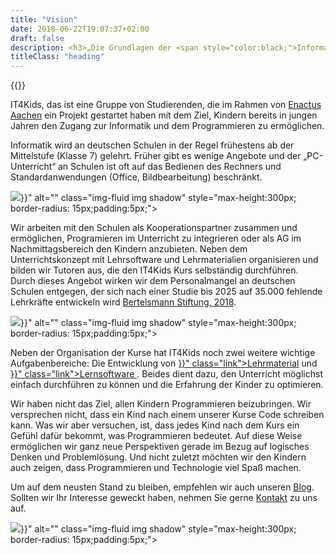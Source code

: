 ```yaml
---
title: "Vision"
date: 2018-06-22T19:07:37+02:00
draft: false
description: <h3>„Die Grundlagen der <span style="color:black;">Informatik</span> sollen <span style="color:black"> jedem Kind</span> zugänglich sein.“</h3>
titleClass: "heading"
---
```

{{<infoVideo >}}
<div class="row pb-5">
    <div class="col-md-6 col-12 order-md-1">
        <p>
            IT4Kids, das ist eine Gruppe von Studierenden, die im Rahmen von <a href="http://aachen.enactus.de/" class="link">Enactus Aachen</a> ein Projekt gestartet haben mit dem Ziel, Kindern bereits in jungen Jahren den Zugang zur Informatik und dem Programmieren zu ermöglichen. 
        </p>
        <p>
            Informatik wird an deutschen Schulen in der Regel frühestens ab der Mittelstufe (Klasse 7) gelehrt. Früher gibt es wenige Angebote und der „PC-Unterricht“ an Schulen ist oft auf das Bedienen des Rechners und Standardanwendungen (Office, Bildbearbeitung) beschränkt.
        </p>
    </div>
    <div class="col-md-6 col-12 order-md-2 mb-4 text-center">
            <img src="{{< relURL "/img/vision.jpg" >}}" alt="" class="img-fluid img shadow" style="max-height:300px; border-radius: 15px;padding:5px;">
        </div>
</div>
<div class="row pb-5">
    <div class="col-md-6 col-12 order-md-2">
        <p>
            Wir arbeiten mit den Schulen als Kooperationspartner zusammen und ermöglichen, Programieren im Unterricht zu integrieren oder als AG im Nachmittagsbereich den Kindern anzubieten. Neben dem Unterrichtskonzept mit Lehrsoftware und Lehrmaterialien organisieren und bilden wir Tutoren aus, die den IT4Kids Kurs selbständig durchführen. Durch dieses Angebot wirken wir dem Personalmangel an deutschen Schulen entgegen, der sich nach einer Studie bis 2025 auf 35.000 fehlende Lehrkräfte entwickeln wird <a href="https://www.bertelsmann-stiftung.de/de/themen/aktuelle-meldungen/2018/januar/lehrermangel-in-grundschulen-verschaerft-sich/" class="link">Bertelsmann Stiftung, 2018</a>. 
        </p>
    </div>
    <div class="col-md-6 col-12 mb-4 text-center">
            <img src="{{< relURL "/img/vision_two.jpg" >}}" alt="" class="img-fluid img shadow" style="max-height:300px; border-radius: 15px;padding:5px;">
        </div>
</div>
<div class="row">
    <div class="col-md-6 col-12 order-md-1">
        <p>
            Neben der Organisation der Kurse hat IT4Kids noch zwei weitere wichtige Aufgabenbereiche: Die Entwicklung von <a href="{{< relref "lehrmaterial.md" >}}" class="link">Lehrmaterial</a> und <a href="{{< relref "software.md" >}}" class="link">Lernsoftware </a>. Beides dient dazu, den Unterricht möglichst einfach durchführen zu können und die Erfahrung der Kinder zu optimieren.
        </p>
        <p>
            Wir haben nicht das Ziel, allen Kindern Programmieren beizubringen. Wir versprechen nicht, dass ein Kind nach einem unserer Kurse Code schreiben kann. Was wir aber versuchen, ist, dass jedes Kind nach dem Kurs ein Gefühl dafür bekommt, was Programmieren bedeutet. Auf diese Weise ermöglichen wir ganz neue Perspektiven gerade im Bezug auf logisches Denken und Problemlösung. Und nicht zuletzt möchten wir den Kindern auch zeigen, dass Programmieren und Technologie viel Spaß machen.
        </p>
        <p>
            Um auf dem neusten Stand zu bleiben, empfehlen wir auch unseren <a href="/blog/" class="link">Blog</a>. Sollten wir Ihr Interesse geweckt haben, nehmen Sie gerne <a href="/#mitmachen">Kontakt</a> zu uns auf.
        </p>
    </div>
    <div class="col-md-6 col-12 order-md-2 mb-4 text-center">
            <img src="{{< relURL "/img/vision_three.jpg" >}}" alt="" class="img-fluid img shadow" style="max-height:300px; border-radius: 15px;padding:5px;">
        </div>
</div>
